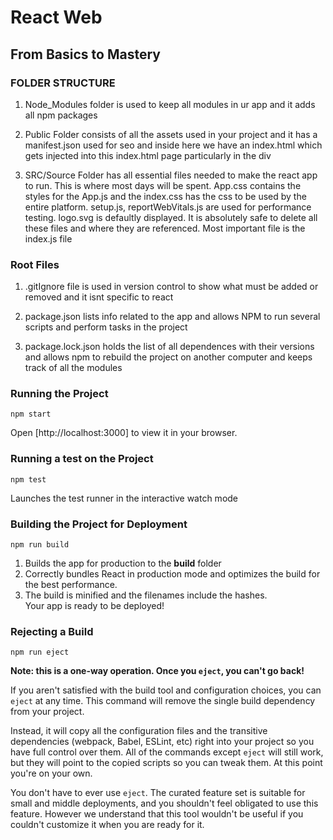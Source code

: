 # React Web
## From Basics to Mastery

### FOLDER STRUCTURE

1. Node_Modules folder is used to keep all modules in ur app and it adds all npm packages

2. Public Folder consists of all the assets used in your project and it has a manifest.json used for seo and inside here we have an index.html which gets injected into this index.html page particularly in the div

3. SRC/Source Folder has all essential files needed to make the react app to run. This is where most days will be spent. App.css contains the styles for the App.js and the index.css has the css to be used by the entire platform. setup.js, reportWebVitals.js are used for performance testing. logo.svg is defaultly displayed. It is absolutely safe to delete all these files and where they are referenced. Most important file is the index.js file

### Root Files
1. .gitIgnore file is used in version control to show what must be added or removed and it isnt specific to react

2. package.json lists info related to the app and allows NPM to run several scripts and perform tasks in the project

3. package.lock.json holds the list of all dependences with their versions and allows npm to rebuild the project on another computer and keeps track of all the modules

### Running the Project

```shell
npm start
```
Open [http://localhost:3000] to view it in your browser.


### Running a test on the Project

```shell
npm test
```
Launches the test runner in the interactive watch mode

### Building the Project for Deployment

```shell
npm run build
```

1. Builds the app for production to the **build** folder
2. Correctly bundles React in production mode and optimizes the build for the best performance.
3. The build is minified and the filenames include the hashes.\
Your app is ready to be deployed!

### Rejecting a Build 

```shell
npm run eject
```

**Note: this is a one-way operation. Once you `eject`, you can't go back!**

If you aren't satisfied with the build tool and configuration choices, you can `eject` at any time. This command will remove the single build dependency from your project.

Instead, it will copy all the configuration files and the transitive dependencies (webpack, Babel, ESLint, etc) right into your project so you have full control over them. All of the commands except `eject` will still work, but they will point to the copied scripts so you can tweak them. At this point you're on your own.

You don't have to ever use `eject`. The curated feature set is suitable for small and middle deployments, and you shouldn't feel obligated to use this feature. However we understand that this tool wouldn't be useful if you couldn't customize it when you are ready for it.
